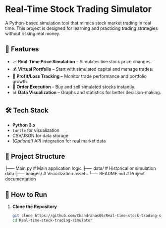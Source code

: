 # Real-Time Stock Trading Simulator

A Python-based simulation tool that mimics stock market trading in real time. This project is designed for learning and practicing trading strategies without risking real money.

## 📌 Features
- 📈 **Real-Time Price Simulation** – Simulates live stock price changes.
- 💰 **Virtual Portfolio** – Start with simulated capital and manage trades.
- 🧮 **Profit/Loss Tracking** – Monitor trade performance and portfolio growth.
- 🔄 **Order Execution** – Buy and sell simulated stocks instantly.
- 📊 **Data Visualization** – Graphs and statistics for better decision-making.

## 🛠 Tech Stack
- **Python 3.x**
- `turtle` for visualization
- CSV/JSON for data storage
- *(Optional)* API integration for real market data

## 📂 Project Structure
├── Main.py # Main application logic
├── data/ # Historical or simulation data
├── images/ # Visualization assets
└── README.md # Project documentation


## 🚀 How to Run
1. **Clone the Repository**
   ```bash
   git clone https://github.com/Chandrahas06/Real-time-stock-trading-simulator.git
   cd Real-time-stock-trading-simulator
